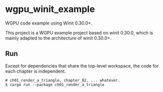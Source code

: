 # wgpu_winit_example

WGPU code example using Winit 0.30.0+.

This project is a WGPU example project based on winit 0.30.0, which is mainly adapted to the architecture of
winit 0.30.0+.

## Run

Except for dependencies that share the top-level workspace, the code for each chapter is independent.

```shell
# ch01_render_a_triangle, chapter_02, ... whatever.
$ cargo run --package ch01_render_a_triangle
```